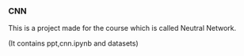 ### CNN

This is a project made for the course which is called Neutral Network.

(It contains ppt,cnn.ipynb and datasets)

